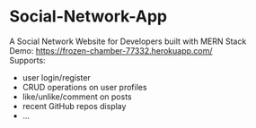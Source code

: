 # Social-Network-App
A Social Network Website for Developers built with MERN Stack  
Demo: https://frozen-chamber-77332.herokuapp.com/  
Supports: 
- user login/register
- CRUD operations on user profiles
- like/unlike/comment on posts
- recent GitHub repos display  
- ...
